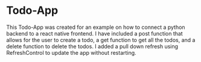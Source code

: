 # Todo-App
This Todo-App was created for an example on how to connect a python backend to a react native frontend. I have included a post function that allows for the user to create a todo, a get function to get all the todos, and a delete function to delete the todos. I added a pull down refresh using RefreshControl to update the app without restarting. 
